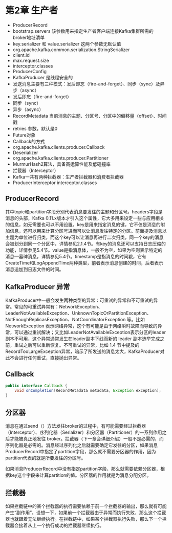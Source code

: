# 第2章 生产者

- ProducerRecord
- bootstrap.servers 该参数用来指定生产者客户端连接Kafka集群所需的broker地址清单
- key.serializer 和 value.serializer 这两个参数无默认值
- org.apache.kafka.common.serialization.StringSerializer
- client.id
- max.request.size
- interceptor.classes
- ProducerConfig
- KafkaProducer 是线程安全的
- 发送消息主要有三种模式：发后即忘（fire-and-forget）、同步（sync）及异步（async）
- 发后即忘（fire-and-forget）
- 同步（sync）
- 异步（async）
- RecordMetadata 当前消息的主题、分区号、分区中的偏移量（offset）、时间戳
- retries 参数，默认是0
- Future对象
- Callback的方式
- org.apache.kafka.clients.producer.Callback
- Deserializer
- org.apache.kafka.clients.producer.Partitioner
- MurmurHash2算法，具备高运算性能及低碰撞率
- 拦截器（Interceptor）
- Kafka一共有两种拦截器：生产者拦截器和消费者拦截器
- ProducerInterceptor interceptor.classes


## ProducerRecord

其中topic和partition字段分别代表消息要发往的主题和分区号。headers字段是消息的头部，Kafka 0.11.x版本才引入这个属性，它大多用来设定一些与应用相关的信息，如无需要也可以不用设置。key是用来指定消息的键，它不仅是消息的附加信息，还可以用来计算分区号进而可以让消息发往特定的分区。前面提及消息以主题为单位进行归类，而这个key可以让消息再进行二次归类，同一个key的消息会被划分到同一个分区中，详情参见2.1.4节。有key的消息还可以支持日志压缩的功能，详情参见5.4节。value是指消息体，一般不为空，如果为空则表示特定的消息—墓碑消息，详情参见5.4节。timestamp是指消息的时间戳，它有CreateTime和LogAppendTime两种类型，前者表示消息创建的时间，后者表示消息追加到日志文件的时间。


## KafkaProducer 异常

KafkaProducer中一般会发生两种类型的异常：可重试的异常和不可重试的异常。常见的可重试异常有：NetworkException、LeaderNotAvailableException、UnknownTopicOrPartitionException、NotEnoughReplicasException、NotCoordinatorException 等。比如NetworkException 表示网络异常，这个有可能是由于网络瞬时故障而导致的异常，可以通过重试解决；又比如LeaderNotAvailableException表示分区的leader副本不可用，这个异常通常发生在leader副本下线而新的 leader 副本选举完成之前，重试之后可以重新恢复。不可重试的异常，比如 1.4 节中提及的RecordTooLargeException异常，暗示了所发送的消息太大，KafkaProducer对此不会进行任何重试，直接抛出异常。

## Callback

```java
public interface Callback {
    void onCompletion(RecordMetadata metadata, Exception exception);
}
```

## 分区器

消息在通过send（）方法发往broker的过程中，有可能需要经过拦截器（Interceptor）、序列化器（Serializer）和分区器（Partitioner）的一系列作用之后才能被真正地发往 broker。拦截器（下一章会详细介绍）一般不是必需的，而序列化器是必需的。消息经过序列化之后就需要确定它发往的分区，如果消息ProducerRecord中指定了partition字段，那么就不需要分区器的作用，因为partition代表的就是所要发往的分区号。

如果消息ProducerRecord中没有指定partition字段，那么就需要依赖分区器，根据key这个字段来计算partition的值。分区器的作用就是为消息分配分区。

## 拦截器

如果拦截链中的某个拦截器的执行需要依赖于前一个拦截器的输出，那么就有可能产生“副作用”。设想一下，如果前一个拦截器由于异常而执行失败，那么这个拦截器也就跟着无法继续执行。在拦截链中，如果某个拦截器执行失败，那么下一个拦截器会接着从上一个执行成功的拦截器继续执行。

